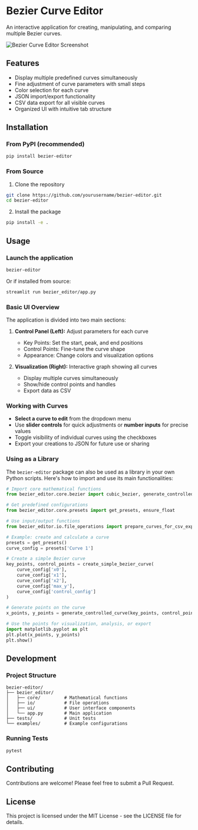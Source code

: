 # Bezier Curve Editor

An interactive application for creating, manipulating, and comparing multiple Bezier curves.

![Bezier Curve Editor Screenshot](https://via.placeholder.com/800x450.png?text=Bezier+Curve+Editor)

## Features

- Display multiple predefined curves simultaneously
- Fine adjustment of curve parameters with small steps
- Color selection for each curve
- JSON import/export functionality
- CSV data export for all visible curves
- Organized UI with intuitive tab structure

## Installation

### From PyPI (recommended)

```bash
pip install bezier-editor
```

### From Source

1. Clone the repository
```bash
git clone https://github.com/yourusername/bezier-editor.git
cd bezier-editor
```

2. Install the package
```bash
pip install -e .
```

## Usage

### Launch the application

```bash
bezier-editor
```

Or if installed from source:

```bash
streamlit run bezier_editor/app.py
```

### Basic UI Overview

The application is divided into two main sections:

1. **Control Panel (Left):** Adjust parameters for each curve
   - Key Points: Set the start, peak, and end positions
   - Control Points: Fine-tune the curve shape
   - Appearance: Change colors and visualization options

2. **Visualization (Right):** Interactive graph showing all curves
   - Display multiple curves simultaneously
   - Show/hide control points and handles
   - Export data as CSV

### Working with Curves

- **Select a curve to edit** from the dropdown menu
- Use **slider controls** for quick adjustments or **number inputs** for precise values
- Toggle visibility of individual curves using the checkboxes
- Export your creations to JSON for future use or sharing

### Using as a Library

The `bezier-editor` package can also be used as a library in your own Python scripts. Here's how to import and use its main functionalities:

```python
# Import core mathematical functions
from bezier_editor.core.bezier import cubic_bezier, generate_controlled_curve, create_simple_bezier_curve

# Get predefined configurations
from bezier_editor.core.presets import get_presets, ensure_float

# Use input/output functions
from bezier_editor.io.file_operations import prepare_curves_for_csv_export

# Example: create and calculate a curve
presets = get_presets()
curve_config = presets['Curve 1']

# Create a simple Bezier curve
key_points, control_points = create_simple_bezier_curve(
    curve_config['x0'], 
    curve_config['x1'], 
    curve_config['x2'], 
    curve_config['max_y'], 
    curve_config['control_config']
)

# Generate points on the curve
x_points, y_points = generate_controlled_curve(key_points, control_points, num_points=500)

# Use the points for visualization, analysis, or export
import matplotlib.pyplot as plt
plt.plot(x_points, y_points)
plt.show()
```

## Development

### Project Structure

```
bezier-editor/
├── bezier_editor/
│   ├── core/         # Mathematical functions
│   ├── io/           # File operations
│   ├── ui/           # User interface components
│   └── app.py        # Main application
├── tests/            # Unit tests
└── examples/         # Example configurations
```

### Running Tests

```bash
pytest
```

## Contributing

Contributions are welcome! Please feel free to submit a Pull Request.

## License

This project is licensed under the MIT License - see the LICENSE file for details.
